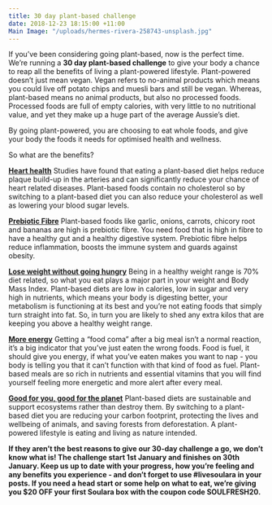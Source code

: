 ```yaml
---
title: 30 day plant-based challenge
date: 2018-12-23 18:15:00 +11:00
Main Image: "/uploads/hermes-rivera-258743-unsplash.jpg"
---
```


If you’ve been considering going plant-based, now is the perfect time. We’re running a **30 day plant-based challenge** to give your body a chance to reap all the benefits of living a plant-powered lifestyle. Plant-powered doesn’t just mean vegan. Vegan refers to no-animal products which means you could live off potato chips and muesli bars and still be vegan. Whereas, plant-based means no animal products, but also no processed foods. Processed foods are full of empty calories, with very little to no nutritional value, and yet they make up a huge part of the average Aussie’s diet.

By going plant-powered, you are choosing to eat whole foods, and give your body the foods it needs for optimised health and wellness.

So what are the benefits?

**[Heart health](https://www.medicalnewstoday.com/articles/322072.php)**
Studies have found that eating a plant-based diet helps reduce plaque build-up in the arteries and can significantly reduce your chance of heart related diseases. Plant-based foods contain no cholesterol so by switching to a plant-based diet you can also reduce your cholesterol as well as lowering your blood sugar levels.

**[Prebiotic Fibre](https://drjockers.com/top-33-prebiotic-foods/)**
Plant-based foods like garlic, onions, carrots, chicory root and bananas are high is prebiotic fibre. You need food that is high in fibre to have a healthy gut and a healthy digestive system. Prebiotic fibre helps reduce inflammation, boosts the immune system and guards against obesity.

**[Lose weight without going hungry](http://www.onegreenplanet.org/natural-health/amazing-health-benefits-of-embracing-a-plant-based-diet/)**
Being in a healthy weight range is 70% diet related, so what you eat plays a major part in your weight and Body Mass Index. Plant-based diets are low in calories, low in sugar and very high in nutrients, which means your body is digesting better, your metabolism is functioning at its best and you’re not eating foods that simply turn straight into fat. So, in turn you are likely to shed any extra kilos that are keeping you above a healthy weight range.

**[More energy](https://www.mindbodygreen.com/0-25054/im-a-registered-dietitian-heres-what-people-get-wrong-about-a-plantbased-diet.html)**
Getting a “food coma” after a big meal isn’t a normal reaction, it’s a big indicator that you’ve just eaten the wrong foods. Food is fuel, it should give you energy, if what you’ve eaten makes you want to nap - you body is telling you that it can’t function with that kind of food as fuel. Plant-based meals are so rich in nutrients and essential vitamins that you will find yourself feeling more energetic and more alert after every meal.

**[Good for you, good for the planet](https://www.onegreenplanet.org/environment/how-eating-more-plant-based-foods-benefits-the-environment/)**
Plant-based diets are sustainable and support ecosystems rather than destroy them. By switching to a plant-based diet you are reducing your carbon footprint, protecting the lives and wellbeing of animals, and saving forests from deforestation. A plant-powered lifestyle is eating and living as nature intended.

**If they aren’t the best reasons to give our 30-day challenge a go, we don’t know what is! The challenge start 1st January and finishes on 30th January. Keep us up to date with your progress, how you’re feeling and any benefits you experience - and don’t forget to use #livesoulara in your posts. If you need a head start or some help on what to eat, we’re giving you $20 OFF your first Soulara box with the coupon code SOULFRESH20.**